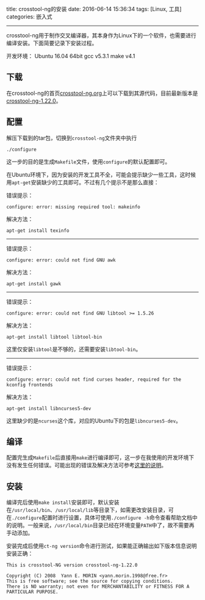 title: crosstool-ng的安装
date: 2016-06-14 15:36:34
tags: [Linux, 工具]
categories: 嵌入式

---

crosstool-ng用于制作交叉编译器，其本身作为Linux下的一个软件，也需要进行编译安装。下面简要记录下安装过程。

<!--more-->

开发环境：
Ubuntu 16.04 64bit
gcc v5.3.1
make v4.1

## 下载
在crosstool-ng的首页[crosstool-ng.org](http://crosstool-ng.org/)上可以下载到其源代码，目前最新版本是[crosstool-ng-1.22.0](http://crosstool-ng.org/download/crosstool-ng/crosstool-ng-1.22.0.tar.bz2)。

## 配置
解压下载到的tar包，切换到`crosstool-ng`文件夹中执行
``` shell
./configure
```

这一步的目的是生成`Makefile`文件，使用`configure`的默认配置即可。

在Ubuntu环境下，因为安装的开发工具不全，可能会提示缺少一些工具，这时候用`apt-get`安装缺少的工具即可。不过有几个提示不是那么直接：

错误提示：
``` shell
configure: error: missing required tool: makeinfo
```
解决方法：
``` shell
apt-get install texinfo
```

----------

错误提示：
``` shell
configure: error: could not find GNU awk
```
解决方法：
``` shell
apt-get install gawk
```

----------

错误提示：
``` shell
configure: error: could not find GNU libtool >= 1.5.26
```
解决方法：
``` shell
apt-get install libtool libtool-bin
```
这里仅安装`libtool`是不够的，还需要安装`libtool-bin`。

----------

错误提示：
``` shell
configure: error: could not find curses header, required for the kconfig frontends
```
解决方法：
``` shell
apt-get install libncurses5-dev
```
这里缺少的是`ncurses`这个库，对应的Ubuntu下的包是`libncurses5-dev`。

## 编译
配置完生成`Makefile`后直接用`make`进行编译即可，这一步在我使用的开发环境下没有发生任何错误。可能出现的错误及解决方法可参考[这里的说明](http://www.crifan.com/files/doc/docbook/crosstool_ng/release/html/crosstool_ng.html#crosstoool_ng_install_self_common_errors)。

## 安装
编译完后使用`make install`安装即可，默认安装在`/usr/local/bin`、`/usr/local/lib`等目录下，如需更改安装目录，可在`./configure`配置时进行设置，具体可使用`./configure -h`命令查看帮助文档中的说明。一般来说，`/usr/local/bin`目录已经在环境变量`PATH`中了，故不需要再手动添加。

安装完成后使用`ct-ng version`命令进行测试，如果能正确输出如下版本信息说明安装正确：
``` shell
This is crosstool-NG version crosstool-ng-1.22.0

Copyright (C) 2008  Yann E. MORIN <yann.morin.1998@free.fr>
This is free software; see the source for copying conditions.
There is NO warranty; not even for MERCHANTABILITY or FITNESS FOR A
PARTICULAR PURPOSE.
```


